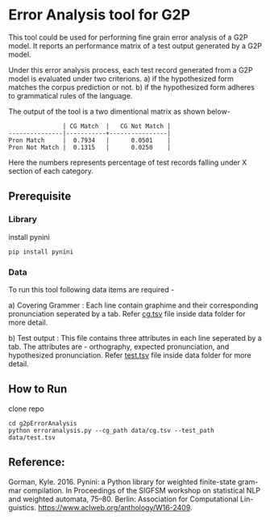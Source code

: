 # Error Analysis tool for G2P

This tool could be used for performing fine grain error analysis of a G2P model. It reports an performance matrix of a test output generated by a G2P model. 

Under this error analysis process, each test record generated from a G2P model is evaluated under two criterions. 
a) if the hypothesized form matches the corpus prediction or not.
b) if the hypothesized form adheres to grammatical rules of the language.

The output of the tool is a two dimentional matrix as shown below-

```
               | CG Match  |   CG Not Match |
---------------|-----------+----------------|
Pron Match     |  0.7934   |      0.0501    |
Pron Not Match |  0.1315   |      0.0250    |
```

Here the numbers represents percentage of test records falling under X section of each category. 

## Prerequisite

### Library
install pynini 

```
pip install pynini
```

### Data
To run this tool following data items are required -

a) Covering Grammer : Each line contain graphime and their corresponding pronunciation seperated by a tab. Refer [cg.tsv](data/cg.tsv) file inside data folder for more detail.

b) Test output : This file contains three attributes in each line seperated by a tab. The attributes are - orthography, expected pronunciation, and hypothesized pronunciation. Refer [test.tsv](data/test.tsv) file inside data folder for more detail.


## How to Run
clone repo
```
cd g2pErrorAnalysis
python erroranalysis.py --cg_path data/cg.tsv --test_path data/test.tsv
```

## Reference:
Gorman, Kyle. 2016. Pynini: a Python library for weighted finite-state gram- mar compilation. In Proceedings of the SIGFSM workshop on statistical NLP and weighted automata, 75–80. Berlin: Association for Computational Lin- guistics. https://www.aclweb.org/anthology/W16-2409.
